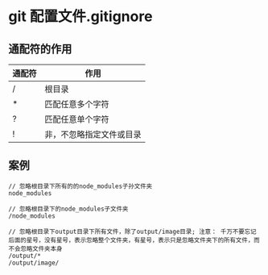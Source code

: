 <!-- Date: 2016-07-09 18:06 -->

# git 配置文件.gitignore

## 通配符的作用

| 通配符 | 作用                     |
| ------ | ------------------------ |
| /      | 根目录                   |
| \*     | 匹配任意多个字符         |
| ?      | 匹配任意单个字符         |
| !      | 非，不忽略指定文件或目录 |

## 案例

```
// 忽略根目录下所有的的node_modules子孙文件夹
node_modules

// 忽略根目录下的node_modules子文件夹
/node_modules

// 忽略根目录下output目录下所有文件，除了output/image目录; 注意： 千万不要忘记后面的星号，没有星号，表示忽略整个文件夹，有星号，表示只是忽略文件夹下的所有文件，而不会忽略文件夹本身
/output/*
/output/image/
```
